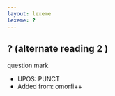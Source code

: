 ```yaml
---
layout: lexeme
lexeme: ?
---
```


## ? (alternate reading 2 )

question mark
* UPOS:  PUNCT
* Added from:  omorfi++

